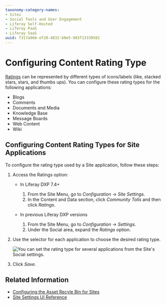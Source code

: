 ```yaml
---
taxonomy-category-names:
- Sites
- Social Tools and User Engagement
- Liferay Self-Hosted
- Liferay PaaS
- Liferay SaaS
uuid: f317a968-ef20-4832-b0e5-983f13339582
---
```

# Configuring Content Rating Type

[Ratings](../../../collaboration-and-social/social-tools/user-guide/using-the-ratings-system.md) can be represented by different types of icons/labels (like, stacked stars, stars, and thumbs ups). You can configure these rating types for the following applications:

- Blogs
- Comments
- Documents and Media
- Knowledge Base
- Message Boards
- Web Content
- Wiki

## Configuring Content Rating Types for Site Applications

To configure the rating type used by a Site application, follow these steps:

1. Access the Ratings option:

   - In Liferay DXP 7.4+

      1. From the Site Menu, go to *Configuration* &rarr; *Site Settings*.
      1. In the Content and Data section, click *Community Tolls* and then click *Ratings*.

   - In previous Liferay DXP versions

      1. From the Site Menu, go to *Configuration* &rarr; *Settings*.
      1. Under the Social area, expand the *Ratings* option.

1. Use the selector for each application to choose the desired rating type.

    ![You can set the rating type for several applications from the Site's Social settings.](./configuring-content-ratings-type/images/01.png)

1. Click *Save*.

## Related Information

- [Configuring the Asset Recyle Bin for Sites](./configuring-the-asset-recycle-bin-for-sites.md)
- [Site Settings UI Reference](../site-settings-ui-reference.md)
